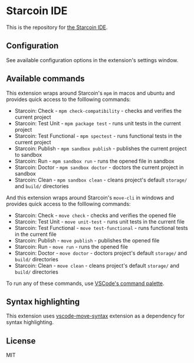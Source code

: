 # Starcoin IDE

This is the repository for [the Starcoin IDE](https://marketplace.visualstudio.com/items?itemName=starcoinorg.starcoin-ide).

## Configuration

See available configuration options in the extension's settings window.

## Available commands

This extension wraps around Starcoin's `mpm` in macos and ubuntu and provides quick access to the folllowing commands:

- Starcoin: Check - `mpm check-compatibility` - checks and verifies the current project
- Starcoin: Test Unit - `mpm package test` - runs unit tests in the current project
- Starcoin: Test Functional - `mpm spectest` - runs functional tests in the current project
- Starcoin: Publish - `mpm sandbox publish` - publishes the current project to sandbox
- Starcoin: Run - `mpm sandbox run` - runs the opened file in sandbox
- Starcoin: Doctor - `mpm sandbox doctor` - doctors the current project in sandbox
- Starcoin: Clean - `mpm sandbox clean` - cleans project's default `storage/` and `build/` directories

And this extension wraps around Starcoin's `move-cli` in windows and provides quick access to the folllowing commands:

- Starcoin: Check - `move check` - checks and verifies the opened file
- Starcoin: Test Unit - `move unit-test` - runs unit tests in the current file
- Starcoin: Test Functional - `move test-functional` - runs functional tests in the current file
- Starcoin: Publish - `move publish` - publishes the opened file
- Starcoin: Run - `move run` - runs the opened file
- Starcoin: Doctor - `move doctor` - doctors project's default `storage/` and `build/` directories
- Starcoin: Clean - `move clean` - cleans project's default `storage/` and `build/` directories


To run any of these commands, use [VSCode's command palette](https://code.visualstudio.com/docs/getstarted/userinterface#_command-palette). 

## Syntax highlighting

This extension uses [vscode-move-syntax](https://marketplace.visualstudio.com/items?itemName=damirka.move-syntax) extension as a dependency for syntax highlighting.

## License

MIT
